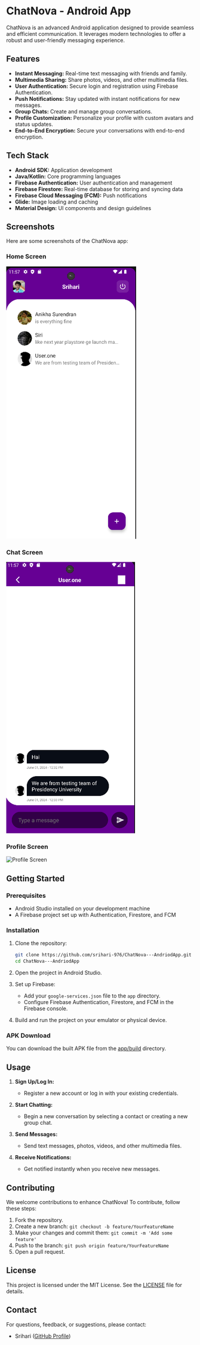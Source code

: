 # ChatNova - Android App

ChatNova is an advanced Android application designed to provide seamless and efficient communication. It leverages modern technologies to offer a robust and user-friendly messaging experience.

## Features

- **Instant Messaging:** Real-time text messaging with friends and family.
- **Multimedia Sharing:** Share photos, videos, and other multimedia files.
- **User Authentication:** Secure login and registration using Firebase Authentication.
- **Push Notifications:** Stay updated with instant notifications for new messages.
- **Group Chats:** Create and manage group conversations.
- **Profile Customization:** Personalize your profile with custom avatars and status updates.
- **End-to-End Encryption:** Secure your conversations with end-to-end encryption.

## Tech Stack

- **Android SDK:** Application development
- **Java/Kotlin:** Core programming languages
- **Firebase Authentication:** User authentication and management
- **Firebase Firestore:** Real-time database for storing and syncing data
- **Firebase Cloud Messaging (FCM):** Push notifications
- **Glide:** Image loading and caching
- **Material Design:** UI components and design guidelines

## Screenshots

Here are some screenshots of the ChatNova app:

### Home Screen
![Home Screen](screenshots/home_screen.png)

### Chat Screen
![Chat Screen](screenshots/chat_screen.png)

### Profile Screen
![Profile Screen](screenshots/profile_screen.png)

## Getting Started

### Prerequisites

- Android Studio installed on your development machine
- A Firebase project set up with Authentication, Firestore, and FCM

### Installation

1. Clone the repository:
    ```bash
    git clone https://github.com/srihari-976/ChatNova---AndriodApp.git
    cd ChatNova---AndriodApp
    ```

2. Open the project in Android Studio.

3. Set up Firebase:
    - Add your `google-services.json` file to the `app` directory.
    - Configure Firebase Authentication, Firestore, and FCM in the Firebase console.

4. Build and run the project on your emulator or physical device.

### APK Download

You can download the built APK file from the [app/build](https://github.com/srihari-976/ChatNova---AndriodApp/tree/main/app/build) directory.

## Usage

1. **Sign Up/Log In:**
    - Register a new account or log in with your existing credentials.

2. **Start Chatting:**
    - Begin a new conversation by selecting a contact or creating a new group chat.

3. **Send Messages:**
    - Send text messages, photos, videos, and other multimedia files.

4. **Receive Notifications:**
    - Get notified instantly when you receive new messages.

## Contributing

We welcome contributions to enhance ChatNova! To contribute, follow these steps:

1. Fork the repository.
2. Create a new branch: `git checkout -b feature/YourFeatureName`
3. Make your changes and commit them: `git commit -m 'Add some feature'`
4. Push to the branch: `git push origin feature/YourFeatureName`
5. Open a pull request.

## License

This project is licensed under the MIT License. See the [LICENSE](LICENSE) file for details.

## Contact

For questions, feedback, or suggestions, please contact:

- Srihari ([GitHub Profile](https://github.com/srihari-976))
